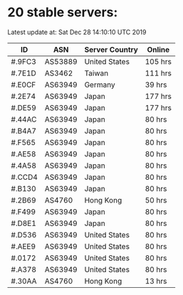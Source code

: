 # 20 stable servers:

Latest update at: Sat Dec 28 14:10:10 UTC 2019

| ID | ASN | Server Country | Online |
| -- | --- | -------------- | ------ |
| #.9FC3 | AS53889 | United States | 105 hrs |
| #.7E1D | AS3462 | Taiwan | 111 hrs |
| #.E0CF | AS63949 | Germany | 39 hrs |
| #.2E74 | AS63949 | Japan | 177 hrs |
| #.DE59 | AS63949 | Japan | 177 hrs |
| #.44AC | AS63949 | Japan | 80 hrs |
| #.B4A7 | AS63949 | Japan | 80 hrs |
| #.F565 | AS63949 | Japan | 80 hrs |
| #.AE58 | AS63949 | Japan | 80 hrs |
| #.4A58 | AS63949 | Japan | 80 hrs |
| #.CCD4 | AS63949 | Japan | 80 hrs |
| #.B130 | AS63949 | Japan | 80 hrs |
| #.2B69 | AS4760 | Hong Kong | 50 hrs |
| #.F499 | AS63949 | Japan | 80 hrs |
| #.D8E1 | AS63949 | Japan | 80 hrs |
| #.D536 | AS63949 | United States | 80 hrs |
| #.AEE9 | AS63949 | United States | 80 hrs |
| #.0172 | AS63949 | United States | 80 hrs |
| #.A378 | AS63949 | United States | 80 hrs |
| #.30AA | AS4760 | Hong Kong | 13 hrs |

